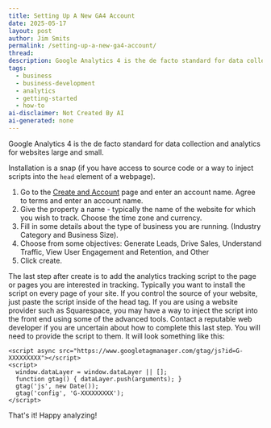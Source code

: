 ```yaml
---
title: Setting Up A New GA4 Account
date: 2025-05-17
layout: post
author: Jim Smits
permalink: /setting-up-a-new-ga4-account/
thread: 
description: Google Analytics 4 is the de facto standard for data collection and analytics for websites large and small. Here is a quick article to help you get started.
tags:
  - business
  - business-development
  - analytics
  - getting-started
  - how-to
ai-disclaimer: Not Created By AI
ai-generated: none
---
```

Google Analytics 4 is the de facto standard for data collection and analytics for websites large and small. 

Installation is a snap (if you have access to source code or a way to inject scripts into the `head` element of a webpage).

1. Go to the [Create and Account](https://analytics.google.com/analytics/web/?authuser=0#/provision/create) page and enter an account name. Agree to terms and enter an account name. 
2. Give the property a name - typically the name of the website for which you wish to track. Choose the time zone and currency.
3. Fill in some details about the type of business you are running. (Industry Category and Business Size).
4. Choose from some objectives: Generate Leads, Drive Sales, Understand Traffic, View User Engagement and Retention, and Other
5. Click create.

The last step after create is to add the analytics tracking script to the page or pages you are interested in tracking.  Typically you want to install the script on every page of your site. If you control the source of your website, just paste the script inside of the head tag. If you are using a website provider such as Squarespace, you may have a way to inject the script into the front end using some of the advanced tools.  Contact a reputable web developer if you are uncertain about how to complete this last step.  You will need to provide the script to them. It will look something like this:
```
<script async src="https://www.googletagmanager.com/gtag/js?id=G-XXXXXXXXX"></script>
<script>
  window.dataLayer = window.dataLayer || [];
  function gtag() { dataLayer.push(arguments); }
  gtag('js', new Date());
  gtag('config', 'G-XXXXXXXXX');
</script>
```
That's it! Happy analyzing!